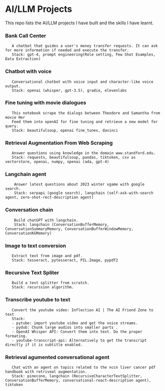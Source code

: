 # AI/LLM Projects
This repo lists the AI/LLM projects I have built and the skills I have learnt.

### Bank Call Center
       A chatbot that guides a user's money transfer requests. It can ask for more information if needed and execute the transfer.
       Stack: gpt-4, prompt engineering(Role setting, Few Shot Examples, Data Extraction)
### Chatbot with voice
       Conversational chatbot with voice input and character-like voice output.
       Stack: openai (whisper, gpt-3.5), gradio, elevenlabs
### Fine tuning with movie dialogues
       This notebook scrape the dialogs between Theodore and Samantha from movie Her
       Feed them into openAI for fine tuning and retrieve a new model for query.
       Stack: beautifulsoup, openai fine_tunes, davinci
### Retrieval Augmentation From Web Scraping 
       Answer questions using knowledge in the domain www.standford.edu.
       Stack: requests, beautifulsoup, pandas, tiktoken, csv as vectorstore, openai, numpy, openai (ada, gpt-4)
### Langchain agent
        Answer latest questions about 2023 winter xgame with google search.
        Stack: serpapi (google search), langchain (self-ask-with-search agent, zero-shot-rect-description agent)
### Conversation chain 
        Build chatGPT with langchain.
        Stack: langchain (ConversationBufferMemory, ConversationSummaryMemory, ConversationBufferWindowMemory, ConversationKGMemory)
### Image to text conversion 
       Extract text from image and pdf.
       Stack: tesseract, pytesseract, PIL.Image, pypdf2
### Recursive Text Spliter 
       Build a text splitter from scratch.
       Stack: recurssion algorithm.
### Transcribe youtube to text 
       Convert the youtube video: Inflection AI | The AI Friend Zone to text 
       Stack:
       - pytube: import youtube video and get the voice streams.
       - pydub: Chunk large audios into smaller parts .
       - OpenAI Whisper API: Convert them into text. Do the proper formating. 
       - youtube-transcript-api: Alternatively to get the transcript directly if it is subtitle enabled.
### Retrieval agumented conversational agent 
       Chat with an agent on topics related to the nccn liver cancer pdf handbook with retriveal augmentation. 
       Stack: pinecone, langchain (RecursiveCharacterTextSplitter, ConversationBufferMemory, conversational-react-description agent), tiktoken

